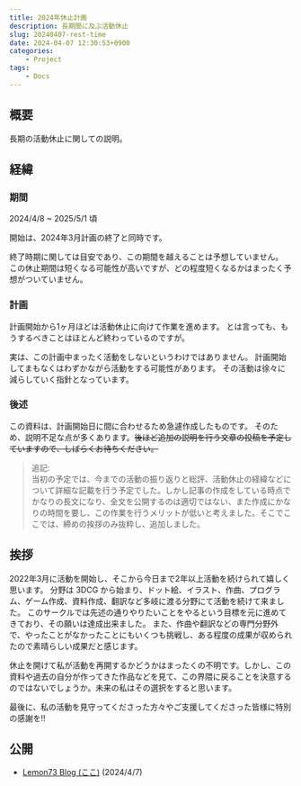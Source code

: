 ```yaml
---
title: 2024年休止計画
description: 長期間に及ぶ活動休止
slug: 20240407-rest-time
date: 2024-04-07 12:30:53+0900
categories:
    - Project
tags:
    - Docs
---
```


## 概要
長期の活動休止に関しての説明。

## 経緯
### 期間
2024/4/8 ~ 2025/5/1 頃

開始は、2024年3月計画の終了と同時です。

終了時期に関しては目安であり、この期間を越えることは予想していません。
この休止期間は短くなる可能性が高いですが、どの程度短くなるかはまったく予想がついていません。

### 計画
計画開始から1ヶ月ほどは活動休止に向けて作業を進めます。
とは言っても、もうするべきことはほとんど終わっているのですが。

実は、この計画中まったく活動をしないというわけではありません。
計画開始してまもなくはわずかながら活動をする可能性があります。
その活動は徐々に減らしていく指針となっています。

### 後述
この資料は、計画開始日に間に合わせるため急遽作成したものです。
そのため、説明不足な点が多くあります。~~後ほど追加の説明を行う文章の投稿を予定していますので、しばらくお待ちください。~~

> 追記: <br />
> 当初の予定では、今までの活動の振り返りと総評、活動休止の経緯などについて詳細な記載を行う予定でした。しかし記事の作成をしている時点でかなりの長文になり、全文を公開するのは適切ではない、また作成にかなりの時間を要し、この作業を行うメリットが低いと考えました。そこでここでは、締めの挨拶のみ抜粋し、追加しました。

## 挨拶
2022年3月に活動を開始し、そこから今日まで2年以上活動を続けられて嬉しく思います。
分野は 3DCG から始まり、ドット絵、イラスト、作曲、プログラム、ゲーム作成、資料作成、翻訳など多岐に渡る分野にて活動を続けて来ました。
このサークルでは先述の通りやりたいことをやるという目標を元に進めてきており、その願いは達成出来ました。
また、作曲や翻訳などの専門分野外で、やったことがなかったことにもいくつも挑戦し、ある程度の成果が収められたので素晴らしい成果だと感じます。

休止を開けて私が活動を再開するかどうかはまったくの不明です。しかし、この資料や過去の自分が作ってきた作品などを見て、この界隈に戻ることを決意するのではないでしょうか。未来の私はその選択をすると思います。

最後に、私の活動を見守ってくださった方々やご支援してくださった皆様に特別の感謝を!!

## 公開
- [Lemon73 Blog (ここ)](./) (2024/4/7)
